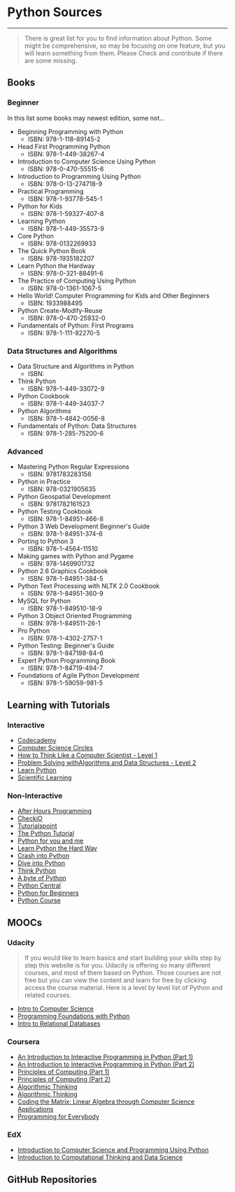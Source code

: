 # Python Sources
---

> There is great list for you to find information about Python. Some might be comprehensive, so may be focusing on one feature, but you will learn something from them. Please Check and contribute if there are some missing.

## Books

### Beginner
In this list some books may newest edition, some not...

 - Beginning Programming with Python
    - ISBN: 978-1-118-89145-2
  - Head First Programming Python
    - ISBN: 978-1-449-38267-4
  - Introduction to Computer Science Using Python
    - ISBN: 978-0-470-55515-6
  - Introduction to Programming Using Python
    - ISBN: 978-0-13-274718-9
  - Practical Programming
    - ISBN: 978-1-93778-545-1
  - Python for Kids
    - ISBN: 978-1-59327-407-8
  - Learning Python
    - ISBN: 978-1-449-35573-9
  - Core Python
    - ISBN: 978-0132269933
  - The Quick Python Book
    - ISBN: 978-1935182207
  - Learn Python the Hardway
    - ISBN: 978-0-321-88491-6
  - The Practice of Computing Using Python
    - ISBN: 978-0-1361-1067-5
  - Hello World! Computer Programming for Kids and Other Beginners
    - ISBN: 1933988495
  - Python Create-Modify-Reuse
    - ISBN: 978-0-470-25932-0
  - Fundamentals of Python: First Programs
    - ISBN: 978-1-111-82270-5

### Data Structures and Algorithms

  - Data Structure and Algorithms in Python
    - ISBN:
  - Think Python
    - ISBN: 978-1-449-33072-9
  - Python Cookbook
    - ISBN: 978-1-449-34037-7
  - Python Algorithms
    - ISBN: 978-1-4842-0056-8
  - Fundamentals of Python: Data Structures
    - ISBN: 978-1-285-75200-6

### Advanced

  - Mastering Python Regular Expressions
    - ISBN: 9781783283156
  - Python in Practice
    - ISBN: 978-0321905635
  - Python Geospatial Development
    - ISBN: 9781782161523
  - Python Testing Cookbook
    - ISBN: 978-1-84951-466-8
  - Python 3 Web Development Beginner's Guide
    - ISBN: 978-1-84951-374-6
  - Porting to Python 3
    - ISBN: 978-1-4564-11510
  - Making games with Python and Pygame
    - ISBN: 978-1469901732
  - Python 2.6 Graphics Cookbook
    - ISBN: 978-1-84951-384-5
  - Python Text Processing with NLTK 2.0 Cookbook
    - ISBN: 978-1-84951-360-9
  - MySQL for Python
    - ISBN: 978-1-849510-18-9
  - Python 3 Object Oriented Programming
    - ISBN: 978-1-849511-26-1
  - Pro Python
    - ISBN: 978-1-4302-2757-1
  - Python Testing: Beginner's Guide
    - ISBN: 978-1-847198-84-6
  - Expert Python Programming Book
    - ISBN: 978-1-84719-494-7
  - Foundations of Agile Python Development
    - ISBN: 978-1-59059-981-5

## Learning with Tutorials

### Interactive
  - [Codecademy](http://www.codecademy.com/tracks/python)
  - [Computer Science Circles](http://cscircles.cemc.uwaterloo.ca)
  - [How to Think Like a Computer Scientist - Level 1](http://interactivepython.org/courselib/static/thinkcspy/index.html)
  - [Problem Solving withAlgorithms and Data Structures - Level 2](http://interactivepython.org/runestone/static/pythonds/index.html)
  - [Learn Python](http://www.learnpython.org)
  - [Scientific Learning](jwork.org/learn)

### Non-Interactive
  - [After Hours Programming](http://www.afterhoursprogramming.com/tutorial/Python/Introduction)
  - [CheckiO](http://www.checkio.org)
  - [Tutorialspoint](http://www.tutorialspoint.com/python/index.htm)
  - [The Python Tutorial](https://docs.python.org/2/tutorial/index.html)
  - [Python for you and me](http://pymbook.readthedocs.org/en/latest)
  - [Learn Python the Hard Way](http://learnpythonthehardway.org/book)
  - [Crash into Python](http://stephensugden.com/crash_into_python)
  - [Dive into Python](http://www.diveinto.org/python3)
  - [Think Python](http://greenteapress.com/thinkpython/html/index.html)
  - [A byte of Python](http://www.swaroopch.com/notes/python)
  - [Python Central](http://www.pythoncentral.io)
  - [Python for Beginners](http://www.pythonforbeginners.com)
  - [Python Course](http://www.python-course.eu)

## MOOCs

### Udacity

> If you would like to learn basics and start building your skills step by step this website is for you. Udacity is offering so many different courses, and most of them based on Python. Those courses are not free but you can view the content and learn for free by clicking access the course material. Here is a level by level list of Python and related courses.

  - [Intro to Computer Science](https://www.udacity.com/course/cs101)
  - [Programming Foundations with Python](https://www.udacity.com/course/ud036)
  - [Intro to Relational Databases](https://www.udacity.com/course/ud197)

### Coursera
  - [An Introduction to Interactive Programming in Python (Part 1)](https://www.coursera.org/course/interactivepython1)
  - [An Introduction to Interactive Programming in Python (Part 2)](https://www.coursera.org/course/interactivepython2)
  - [Principles of Computing (Part 1)](https://www.coursera.org/course/principlescomputing1)
  - [Principles of Computing (Part 2)](https://www.coursera.org/course/principlescomputing2)
  - [Algorithmic Thinking](https://www.coursera.org/course/algorithmicthink1)
  - [Algorithmic Thinking](https://www.coursera.org/course/algorithmicthink2)
  - [Coding the Matrix: Linear Algebra through Computer Science Applications](https://www.coursera.org/course/matrix)
  - [Programming for Everybody](https://www.coursera.org/course/pythonlearn)

### EdX
  - [Introduction to Computer Science and Programming Using Python](https://www.edx.org/course/introduction-computer-science-mitx-6-00-1x-0#.VOj5pC4fvaw)
  - [Introduction to Computational Thinking and Data Science](https://www.edx.org/course/introduction-computational-thinking-data-mitx-6-00-2x-0#.VOj5zi4fvaw)


## GitHub Repositories
